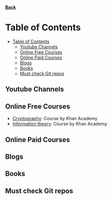 **[Back](https://github.com/sameerkatija/resources)**

# Table of Contents
- [Table of Contents](#table-of-contents)
  - [Youtube Channels](#youtube-channels)
  - [Online Free Courses](#online-free-courses)
  - [Online Paid Courses](#online-paid-courses)
  - [Blogs](#blogs)
  - [Books](#books)
  - [Must check Git repos](#must-check-git-repos)


## Youtube Channels


## Online Free Courses
- [Cryptography](https://www.khanacademy.org/computing/computer-science/cryptography): Course by Khan Academy
- [Information theory](https://www.khanacademy.org/computing/computer-science/informationtheory): Course by Khan Academy
## Online Paid Courses


## Blogs

## Books

## Must check Git repos